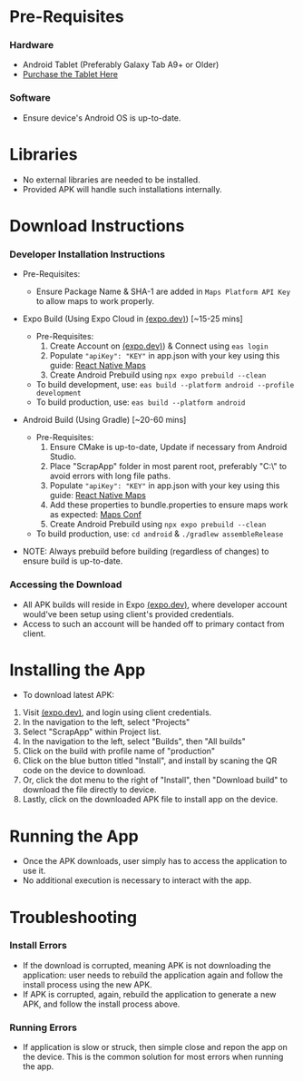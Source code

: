 # Pre-Requisites
### Hardware
  - Android Tablet (Preferably Galaxy Tab A9+ or Older) <br>
  - [Purchase the Tablet Here](https://www.amazon.com/SAMSUNG-Android-Speakers-Upgraded-Graphite/dp/B0CLF3VPMV?tag=googhydr-20&source=dsa&hvcampaign=electronics&gbraid=0AAAAA-b0EosaL1JePXRt0olLzoyRqaGP6&gclid=Cj0KCQjw2ZfABhDBARIsAHFTxGzHadUVNLCBMxvn6oQlxMN39TdUmvcu2mOzkYthpyO7RDxR7TaJ8QcaAm2YEALw_wcB&th=1)
### Software
  - Ensure device's Android OS is up-to-date.

# Libraries
- No external libraries are needed to be installed.
- Provided APK will handle such installations internally.

# Download Instructions
### Developer Installation Instructions
- Pre-Requisites:
  - Ensure Package Name & SHA-1 are added in `Maps Platform API Key` to allow maps to work properly.
- Expo Build (Using Expo Cloud in [(expo.dev)](https://expo.dev)) [~15-25 mins]
  - Pre-Requisites:
    1. Create Account on [(expo.dev)](https://expo.dev)) & Connect using `eas login`
    2. Populate `"apiKey": "KEY"` in app.json with your key using this guide: [React Native Maps](https://docs.expo.dev/versions/latest/sdk/map-view/#create-an-api-key)
    3. Create Android Prebuild using `npx expo prebuild --clean`
  - To build development, use: `eas build --platform android --profile development`
  - To build production, use: `eas build --platform android`

- Android Build (Using Gradle) [~20-60 mins]
  - Pre-Requisites:
    1. Ensure CMake is up-to-date, Update if necessary from Android Studio.
    2. Place "ScrapApp" folder in most parent root, preferably "C:\\" to avoid errors with long file paths.
    3. Populate `"apiKey": "KEY"` in app.json with your key using this guide: [React Native Maps](https://docs.expo.dev/versions/latest/sdk/map-view/#create-an-api-key)
    4. Add these properties to bundle.properties to ensure maps work as expected: [Maps Conf](https://docs.expo.dev/guides/local-app-production/)
    5. Create Android Prebuild using `npx expo prebuild --clean`
  - To build production, use: `cd android` & `./gradlew assembleRelease`

- NOTE: Always prebuild before building (regardless of changes) to ensure build is up-to-date.
### Accessing the Download
- All APK builds will reside in Expo [(expo.dev)](https://expo.dev), where developer account would've been setup using client's provided credentials.
- Access to such an account will be handed off to primary contact from client.
# Installing the App
- To download latest APK:
1. Visit [(expo.dev)](https://expo.dev), and login using client credentials.
2. In the navigation to the left, select "Projects"
3. Select "ScrapApp" within Project list.
4. In the navigation to the left, select "Builds", then "All builds"
5. Click on the build with profile name of "production"
6. Click on the blue button titled "Install", and install by scaning the QR code on the device to download.
7. Or, click the dot menu to the right of "Install", then "Download build" to download the file directly to device.
8. Lastly, click on the downloaded APK file to install app on the device.
# Running the App
- Once the APK downloads, user simply has to access the application to use it.
- No additional execution is necessary to interact with the app.
# Troubleshooting
### Install Errors
- If the download is corrupted, meaning APK is not downloading the application: user needs to rebuild the application again and follow the install process using the new APK.
- If APK is corrupted, again, rebuild the application to generate a new APK, and follow the install process above.
### Running Errors
- If application is slow or struck, then simple close and repon the app on the device. This is the common solution for most errors when running the app.
